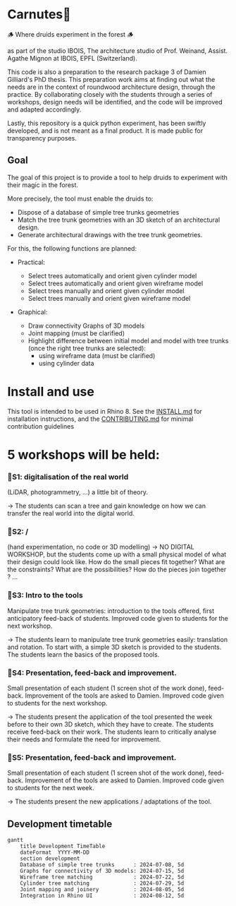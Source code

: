 # Carnutes🌳
🪵 Where druids experiment in the forest 🪵

as part of the studio IBOIS, The architecture studio of Prof. Weinand, Assist. Agathe Mignon at IBOIS, EPFL (Switzerland).

This code is also a preparation to the research package 3 of Damien Gilliard's PhD thesis. This preparation work aims at finding out what the needs are in the context of roundwood architecture design, through the practice. By collaborating closely with the students through  a series of workshops, design needs will be identified, and the code will be improved and adapted accordingly.

Lastly, this repository is a quick python experiment, has been swiftly developed, and is not meant as a final product. It is made public for transparency purposes.

## Goal

 The goal of this project is to provide a tool to help druids to experiment with their magic in the forest. 

More precisely, the tool must enable the druids to:
- Dispose of a database of simple tree trunks geometries
- Match the tree trunk geometries with an 3D sketch of an architectural design.
- Generate architectural drawings with the tree trunk geometries.

For this, the following functions are planned:

- Practical:
    - Select trees automatically and orient given cylinder model
    - Select trees automatically and orient given wireframe model
    - Select trees manually and orient given cylinder model
    - Select trees manually and orient given wireframe model

- Graphical:
    - Draw connectivity Graphs of 3D models
    - Joint mapping (must be clarified)
    - Highlight difference between initial model and model with tree trunks (once the right tree trunks are selected):
        - using wireframe data (must be clarified)
        - using cylinder data
# Install and use
This tool is intended to be used in Rhino 8.
See the [INSTALL.md](./INSTALL.md) for installation instructions, and the [CONTRIBUTING.md](./CONTRIBUTING.md) for minimal contribution guidelines

# 5 workshops will be held:


### 🌲S1: digitalisation of the real world 
(LiDAR, photogrammetry, ...) a little bit of theory.

-> The students can scan a tree and gain knowledge on how we can transfer the real world into the digital world.
### 🌲S2: / 
(hand experimentation, no code or 3D modelling) -> NO DIGITAL WORKSHOP, but the students come up with a small physical model of what their design could look like. How do the small pieces fit together? What are the constraints? What are the possibilities? How do the pieces join together ? ...

### 🌲S3: Intro to the tools 
Manipulate tree trunk geometries: introduction to the tools offered, first anticipatory feed-back of students. Improved code given to students for the next workshop.

-> The students learn to manipulate tree trunk geometries easily: translation and rotation. To start with, a simple 3D sketch is provided to the students. The students learn the basics of the proposed tools.

### 🌲S4: Presentation, feed-back and improvement. 
Small presentation of each student (1 screen shot of the work done), feed-back. Improvement of the tools are asked to Damien. Improved code given to students for the next workshop.

-> The students present the application of the tool presented the week before to their own 3D sketch, which they have to create. The students receive feed-back on their work. The students learn to critically analyse their needs and formulate the need for improvement.

### 🌲S5: Presentation, feed-back and improvement.
Small presentation of each student (1 screen shot of the work done), feed-back. Improvement of the tools are asked to Damien. Improved code given to students for the next week.

-> The students present the new applications / adaptations of the tool.

## Development timetable

```mermaid
gantt
    title Development TimeTable
    dateFormat  YYYY-MM-DD
    section development
    Database of simple tree trunks      : 2024-07-08, 5d
    Graphs for connectivity of 3D models: 2024-07-15, 5d
    Wireframe tree matching             : 2024-07-22, 5d
    Cylinder tree matching              : 2024-07-29, 5d
    Joint mapping and joinery           : 2024-08-05, 5d
    Integration in Rhino UI             : 2024-08-12, 5d
```


